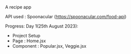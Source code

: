A recipe app

API used : Spoonacular (https://spoonacular.com/food-api)

Progress:
Day 1(25th August 2023):

- Project Setup
- Page : Home.jsx
- Component : Popular.jsx, Veggie.jsx
